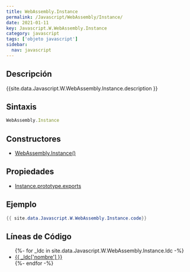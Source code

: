 ```yaml
---
title: WebAssembly.Instance
permalink: /Javascript/WebAssembly/Instance/
date: 2021-01-11
key: Javascript.W.WebAssembly.Instance
category: javascript
tags: ['objeto javascript']
sidebar: 
  nav: javascript
---
```


## Descripción
{{site.data.Javascript.W.WebAssembly.Instance.description }}

## Sintaxis
~~~javascript
WebAssembly.Instance
~~~

## Constructores
* [WebAssembly.Instance()](/Javascript/WebAssembly/Instance/WebAssembly/Instance/)

## Propiedades
* [Instance.prototype.exports](/Javascript/WebAssembly/Instance/Instance.prototype.exports)

## Ejemplo
~~~java
{{ site.data.Javascript.W.WebAssembly.Instance.code}}
~~~

## Líneas de Código
<ul>
{%- for _ldc in site.data.Javascript.W.WebAssembly.Instance.ldc -%}
   <li>
       <a href="{{_ldc['url'] }}">{{ _ldc['nombre'] }}</a>
   </li>
{%- endfor -%}
</ul>
